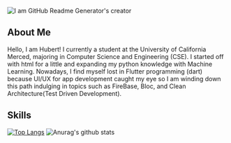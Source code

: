 ![I am GitHub Readme Generator's creator](https://pbs.twimg.com/profile_banners/1306473970825179138/1605246974/1500x500)

## About Me
Hello, I am Hubert! I currently a student at the University of California Merced, majoring in Computer Science and Engineering (CSE). I started off with html for a little and expanding my python knowledge with Machine Learning. Nowadays, I find myself lost in Flutter programming (dart) because UI/UX for app development caught my eye so I am winding down this path indulging in topics such as FireBase, Bloc, and Clean Architecture(Test Driven Development).

## Skills 
[![Top Langs](https://github-readme-stats.vercel.app/api/top-langs/?username=hubertle43100&langs_count=3)](https://github.com/anuraghazra/github-readme-stats)
![Anurag's github stats](https://github-readme-stats.vercel.app/api?username=hubertle43100&hide=contribs,prs)
